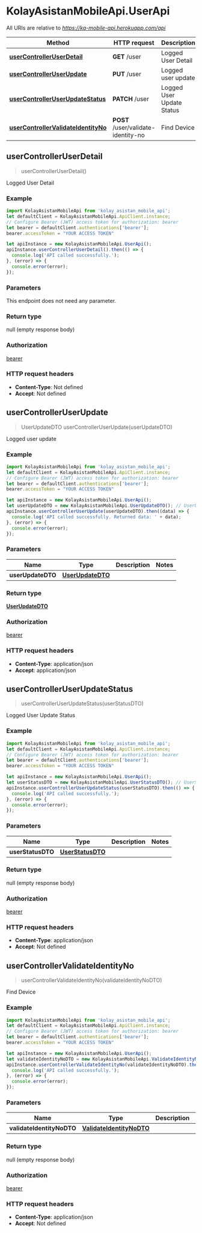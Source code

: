 # KolayAsistanMobileApi.UserApi

All URIs are relative to *https://ka-mobile-api.herokuapp.com/api*

Method | HTTP request | Description
------------- | ------------- | -------------
[**userControllerUserDetail**](UserApi.md#userControllerUserDetail) | **GET** /user | Logged User Detail
[**userControllerUserUpdate**](UserApi.md#userControllerUserUpdate) | **PUT** /user | Logged user update
[**userControllerUserUpdateStatus**](UserApi.md#userControllerUserUpdateStatus) | **PATCH** /user | Logged User Update Status
[**userControllerValidateIdentityNo**](UserApi.md#userControllerValidateIdentityNo) | **POST** /user/validate-identity-no | Find Device



## userControllerUserDetail

> userControllerUserDetail()

Logged User Detail

### Example

```javascript
import KolayAsistanMobileApi from 'kolay_asistan_mobile_api';
let defaultClient = KolayAsistanMobileApi.ApiClient.instance;
// Configure Bearer (JWT) access token for authorization: bearer
let bearer = defaultClient.authentications['bearer'];
bearer.accessToken = "YOUR ACCESS TOKEN"

let apiInstance = new KolayAsistanMobileApi.UserApi();
apiInstance.userControllerUserDetail().then(() => {
  console.log('API called successfully.');
}, (error) => {
  console.error(error);
});

```

### Parameters

This endpoint does not need any parameter.

### Return type

null (empty response body)

### Authorization

[bearer](../README.md#bearer)

### HTTP request headers

- **Content-Type**: Not defined
- **Accept**: Not defined


## userControllerUserUpdate

> UserUpdateDTO userControllerUserUpdate(userUpdateDTO)

Logged user update

### Example

```javascript
import KolayAsistanMobileApi from 'kolay_asistan_mobile_api';
let defaultClient = KolayAsistanMobileApi.ApiClient.instance;
// Configure Bearer (JWT) access token for authorization: bearer
let bearer = defaultClient.authentications['bearer'];
bearer.accessToken = "YOUR ACCESS TOKEN"

let apiInstance = new KolayAsistanMobileApi.UserApi();
let userUpdateDTO = new KolayAsistanMobileApi.UserUpdateDTO(); // UserUpdateDTO | 
apiInstance.userControllerUserUpdate(userUpdateDTO).then((data) => {
  console.log('API called successfully. Returned data: ' + data);
}, (error) => {
  console.error(error);
});

```

### Parameters


Name | Type | Description  | Notes
------------- | ------------- | ------------- | -------------
 **userUpdateDTO** | [**UserUpdateDTO**](UserUpdateDTO.md)|  | 

### Return type

[**UserUpdateDTO**](UserUpdateDTO.md)

### Authorization

[bearer](../README.md#bearer)

### HTTP request headers

- **Content-Type**: application/json
- **Accept**: application/json


## userControllerUserUpdateStatus

> userControllerUserUpdateStatus(userStatusDTO)

Logged User Update Status

### Example

```javascript
import KolayAsistanMobileApi from 'kolay_asistan_mobile_api';
let defaultClient = KolayAsistanMobileApi.ApiClient.instance;
// Configure Bearer (JWT) access token for authorization: bearer
let bearer = defaultClient.authentications['bearer'];
bearer.accessToken = "YOUR ACCESS TOKEN"

let apiInstance = new KolayAsistanMobileApi.UserApi();
let userStatusDTO = new KolayAsistanMobileApi.UserStatusDTO(); // UserStatusDTO | 
apiInstance.userControllerUserUpdateStatus(userStatusDTO).then(() => {
  console.log('API called successfully.');
}, (error) => {
  console.error(error);
});

```

### Parameters


Name | Type | Description  | Notes
------------- | ------------- | ------------- | -------------
 **userStatusDTO** | [**UserStatusDTO**](UserStatusDTO.md)|  | 

### Return type

null (empty response body)

### Authorization

[bearer](../README.md#bearer)

### HTTP request headers

- **Content-Type**: application/json
- **Accept**: Not defined


## userControllerValidateIdentityNo

> userControllerValidateIdentityNo(validateIdentityNoDTO)

Find Device

### Example

```javascript
import KolayAsistanMobileApi from 'kolay_asistan_mobile_api';
let defaultClient = KolayAsistanMobileApi.ApiClient.instance;
// Configure Bearer (JWT) access token for authorization: bearer
let bearer = defaultClient.authentications['bearer'];
bearer.accessToken = "YOUR ACCESS TOKEN"

let apiInstance = new KolayAsistanMobileApi.UserApi();
let validateIdentityNoDTO = new KolayAsistanMobileApi.ValidateIdentityNoDTO(); // ValidateIdentityNoDTO | 
apiInstance.userControllerValidateIdentityNo(validateIdentityNoDTO).then(() => {
  console.log('API called successfully.');
}, (error) => {
  console.error(error);
});

```

### Parameters


Name | Type | Description  | Notes
------------- | ------------- | ------------- | -------------
 **validateIdentityNoDTO** | [**ValidateIdentityNoDTO**](ValidateIdentityNoDTO.md)|  | 

### Return type

null (empty response body)

### Authorization

[bearer](../README.md#bearer)

### HTTP request headers

- **Content-Type**: application/json
- **Accept**: Not defined

